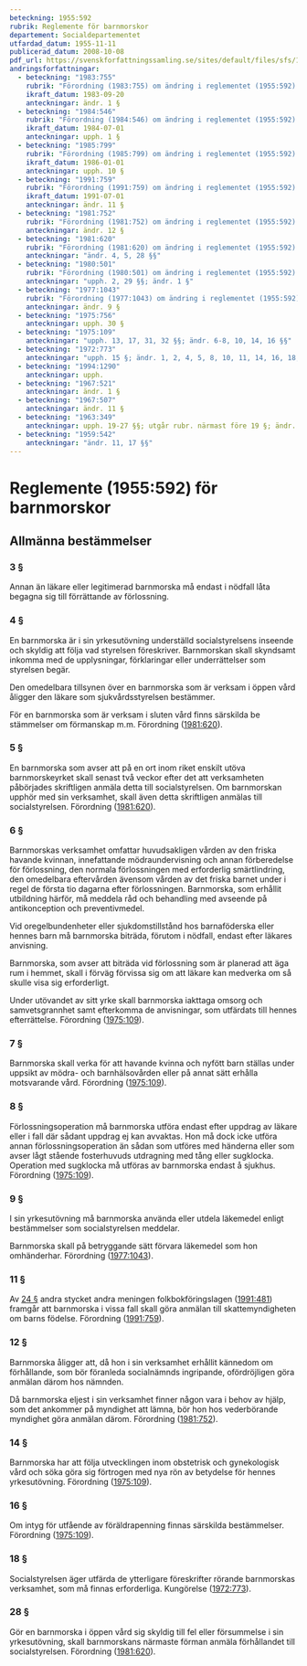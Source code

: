 ```yaml
---
beteckning: 1955:592
rubrik: Reglemente för barnmorskor
departement: Socialdepartementet
utfardad_datum: 1955-11-11
publicerad_datum: 2008-10-08
pdf_url: https://svenskforfattningssamling.se/sites/default/files/sfs/1955-11/SFS1955-592.pdf
andringsforfattningar:
  - beteckning: "1983:755"
    rubrik: "Förordning (1983:755) om ändring i reglementet (1955:592) för barnmorskor"
    ikraft_datum: 1983-09-20
    anteckningar: ändr. 1 §
  - beteckning: "1984:546"
    rubrik: "Förordning (1984:546) om ändring i reglementet (1955:592) för barnmorskor"
    ikraft_datum: 1984-07-01
    anteckningar: upph. 1 §
  - beteckning: "1985:799"
    rubrik: "Förordning (1985:799) om ändring i reglementet (1955:592) för barnmorskor"
    ikraft_datum: 1986-01-01
    anteckningar: upph. 10 §
  - beteckning: "1991:759"
    rubrik: "Förordning (1991:759) om ändring i reglementet (1955:592) för barnmorskor"
    ikraft_datum: 1991-07-01
    anteckningar: ändr. 11 §
  - beteckning: "1981:752"
    rubrik: "Förordning (1981:752) om ändring i reglementet (1955:592) för barnmorskor"
    anteckningar: ändr. 12 §
  - beteckning: "1981:620"
    rubrik: "Förordning (1981:620) om ändring i reglementet (1955:592) för barnmorskor"
    anteckningar: "ändr. 4, 5, 28 §§"
  - beteckning: "1980:501"
    rubrik: "Förordning (1980:501) om ändring i reglementet (1955:592) för barnmorskor"
    anteckningar: "upph. 2, 29 §§; ändr. 1 §"
  - beteckning: "1977:1043"
    rubrik: "Förordning (1977:1043) om ändring i reglementet (1955:592) för barnmorskor"
    anteckningar: ändr. 9 §
  - beteckning: "1975:756"
    anteckningar: upph. 30 §
  - beteckning: "1975:109"
    anteckningar: "upph. 13, 17, 31, 32 §§; ändr. 6-8, 10, 14, 16 §§"
  - beteckning: "1972:773"
    anteckningar: "upph. 15 §; ändr. 1, 2, 4, 5, 8, 10, 11, 14, 16, 18, 28, 29, 31 §§"
  - beteckning: "1994:1290"
    anteckningar: upph.
  - beteckning: "1967:521"
    anteckningar: ändr. 1 §
  - beteckning: "1967:507"
    anteckningar: ändr. 11 §
  - beteckning: "1963:349"
    anteckningar: upph. 19-27 §§; utgår rubr. närmast före 19 §; ändr. 4 §
  - beteckning: "1959:542"
    anteckningar: "ändr. 11, 17 §§"
---
```


# Reglemente (1955:592) för barnmorskor

## Allmänna bestämmelser

### 3 §

Annan än läkare eller legitimerad barnmorska må endast i nödfall låta begagna sig till förrättande av förlossning.

### 4 §

En barnmorska är i sin yrkesutövning underställd socialstyrelsens inseende och skyldig att följa vad styrelsen föreskriver. Barnmorskan skall skyndsamt inkomma med de upplysningar, förklaringar eller underrättelser som styrelsen begär.

Den omedelbara tillsynen över en barnmorska som är verksam i öppen vård åligger den läkare som sjukvårdsstyrelsen bestämmer.

För en barnmorska som är verksam i sluten vård finns särskilda be stämmelser om förmanskap m.m. Förordning ([1981:620](https://selex.se/eli/sfs/1981/620)).

### 5 §

En barnmorska som avser att på en ort inom riket enskilt utöva barnmorskeyrket skall senast två veckor efter det att verksamheten påbörjades skriftligen anmäla detta till socialstyrelsen. Om barnmorskan upphör med sin verksamhet, skall även detta skriftligen anmälas till socialstyrelsen. Förordning ([1981:620](https://selex.se/eli/sfs/1981/620)).

### 6 §

Barnmorskas verksamhet omfattar huvudsakligen vården av den friska havande kvinnan, innefattande mödraundervisning och annan förberedelse för förlossning, den normala förlossningen med erforderlig smärtlindring, den omedelbara eftervården ävensom vården av det friska barnet under i regel de första tio dagarna efter förlossningen. Barnmorska, som erhållit utbildning härför, må meddela råd och behandling med avseende på antikonception och preventivmedel.

Vid oregelbundenheter eller sjukdomstillstånd hos barnaföderska eller hennes barn må barnmorska biträda, förutom i nödfall, endast efter läkares anvisning.

Barnmorska, som avser att biträda vid förlossning som är planerad att äga rum i hemmet, skall i förväg förvissa sig om att läkare kan medverka om så skulle visa sig erforderligt.

Under utövandet av sitt yrke skall barnmorska iakttaga omsorg och samvetsgrannhet samt efterkomma de anvisningar, som utfärdats till hennes efterrättelse. Förordning ([1975:109](https://selex.se/eli/sfs/1975/109)).

### 7 §

Barnmorska skall verka för att havande kvinna och nyfött barn ställas under uppsikt av mödra- och barnhälsovården eller på annat sätt erhålla motsvarande vård. Förordning ([1975:109](https://selex.se/eli/sfs/1975/109)).

### 8 §

Förlossningsoperation må barnmorska utföra endast efter uppdrag av läkare eller i fall där sådant uppdrag ej kan avvaktas. Hon må dock icke utföra annan förlossningsoperation än sådan som utföres med händerna eller som avser lågt stående fosterhuvuds utdragning med tång eller sugklocka. Operation med sugklocka må utföras av barnmorska endast å sjukhus. Förordning ([1975:109](https://selex.se/eli/sfs/1975/109)).

### 9 §

I sin yrkesutövning må barnmorska använda eller utdela läkemedel enligt bestämmelser som socialstyrelsen meddelar.

Barnmorska skall på betryggande sätt förvara läkemedel som hon omhänderhar. Förordning ([1977:1043](https://selex.se/eli/sfs/1977/1043)).

### 11 §

Av [24 §](#24) andra stycket andra meningen folkbokföringslagen ([1991:481](https://selex.se/eli/sfs/1991/481)) framgår att barnmorska i vissa fall skall göra anmälan till skattemyndigheten om barns födelse. Förordning ([1991:759](https://selex.se/eli/sfs/1991/759)).

### 12 §

Barnmorska åligger att, då hon i sin verksamhet erhållit kännedom om förhållande, som bör föranleda socialnämnds ingripande, ofördröjligen göra anmälan därom hos nämnden.

Då barnmorska eljest i sin verksamhet finner någon vara i behov av hjälp, som det ankommer på myndighet att lämna, bör hon hos vederbörande myndighet göra anmälan därom. Förordning ([1981:752](https://selex.se/eli/sfs/1981/752)).

### 14 §

Barnmorska har att följa utvecklingen inom obstetrisk och gynekologisk vård och söka göra sig förtrogen med nya rön av betydelse för hennes yrkesutövning. Förordning ([1975:109](https://selex.se/eli/sfs/1975/109)).

### 16 §

Om intyg för utfående av föräldrapenning finnas särskilda bestämmelser. Förordning ([1975:109](https://selex.se/eli/sfs/1975/109)).

### 18 §

Socialstyrelsen äger utfärda de ytterligare föreskrifter rörande barnmorskas verksamhet, som må finnas erforderliga. Kungörelse ([1972:773](https://selex.se/eli/sfs/1972/773)).

### 28 §

Gör en barnmorska i öppen vård sig skyldig till fel eller försummelse i sin yrkesutövning, skall barnmorskans närmaste förman anmäla förhållandet till socialstyrelsen. Förordning ([1981:620](https://selex.se/eli/sfs/1981/620)).